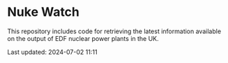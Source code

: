 # Nuke Watch

This repository includes code for retrieving the latest information available on the output of EDF nuclear power plants in the UK.

Last updated: 2024-07-02 11:11
